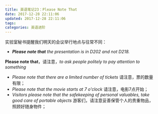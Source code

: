 ```yaml
---
title: 英语笔记23：Please Note That
date: 2017-12-28 22:11:06
updated: 2017-12-28 22:11:06
tags:
categories: 英语进阶
---
```


实验室秘书提醒我们明天的会议举行地点与往常不同：

- ***Please note that** the presentation is in D202 and not D218.*

**Please note that**，请注意，*to ask people politely to pay attention to something*

- *Please note that there are a limited number of tickets* 请注意，票的数量有限；
- *Please note that the movie starts at 7 o'clock* 请注意，电影7点开始；
- *Visitors please note that the safekeeping of personal valuables, take good care of portable objects* 游客们，请注意妥善保管个人的贵重物品，照顾好随身物件；